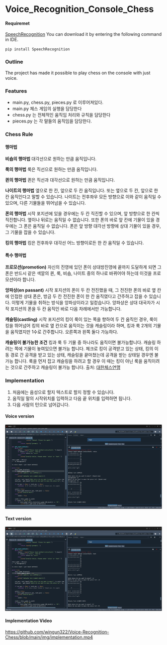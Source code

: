 # Voice_Recognition_Console_Chess
#### Requiremet
[SpeechRecognition](https://pypi.org/project/SpeechRecognition/)
You can download it by entering the following command in IDE.
```
pip install SpeechRecognition
```

### Outline
The project has made it possible to play chess on the console with just voice.
### Features
- main.py, chess.py, pieces.py 로 이루어져있다.
- main.py 체스 게임의 실행을 담당한다
- chess.py 는 전체적인 움직임 처리와 규칙을 담당한다 
- pieces.py 는 각 말들의 움직임을 담당한다. 
### Chess Rule
#### 행마법
**비숍의 행마법**
대각선으로 원하는 만큼 움직입니다.

**룩의 행마법**
룩은 직선으로 원하는 만큼 움직입니다.

**퀸의 행마법**
퀸은 직선과 대각선으로 원하는 만큼 움직입니다.

**나이트의 행마법**
옆으로 한 칸, 앞으로 두 칸 움직입니다. 또는 옆으로 두 칸, 앞으로 한 칸 움직인다고 말할 수 있습니다. 나이트는 전후좌우 모든 방향으로 이와 같이 움직일 수 있으며, 다른 기물들을 뛰어넘을 수 있습니다.

**폰의 행마법**
시작 포지션에 있을 경우에는 두 칸 직진할 수 있으며, 앞 방향으로 한 칸씩 직진합니다. 옆이나 뒤로는 움직일 수 없습니다. 또한 폰의 바로 앞 칸에 기물이 있을 경우에는 그 폰은 움직일 수 없습니다. 폰은 앞 방향 대각선 방향에 상대 기물이 있을 경우, 그 기물을 잡을 수 있습니다.

**킹의 행마법**
킹은 전후좌우 대각선 어느 방향이로든 한 칸 움직일 수 있습니다.

#### 특수 행마법
**프로모션(promotion)**
자신의 진영에 있던 폰이 상대방진영에 끝까지 도달하게 되면 그 폰은 반드시 같은 색깔의 퀸, 룩, 비숍, 나이트 중의 하나로 바뀌어야 하는데 이것을 프로모션이라 합니다.

**앙파상(en passant)**
시작 포지션의 폰이 두 칸 전진했을 때, 그 전진한 폰의 바로 옆 칸에 인접한 상대 폰은, 방금 두 칸 전진한 폰이 한 칸 움직였다고 간주하고 잡을 수 있습니다. 이렇게 기물을 취하는 방식을 앙파상이라고 일컫습니다. 앙파상은 상대 대국자가 시작 포지션의 폰을 두 칸 움직인 바로 다음 차례에서만 가능합니다.

**캐슬링(castling)**
시작 포지션의 킹이 룩이 있는 쪽을 향하여 두 칸 움직인 경우, 룩이 킹을 뛰어넘어 킹의 바로 옆 칸으로 움직이는 것을 캐슬링이라 하며, 킹과 룩 2개의 기물을 움직였지만 1수로 간주합니다. 오른쪽과 왼쪽 둘다 가능하다.

**캐슬링이 불가능한 조건**
킹과 룩 두 기물 중 하나라도 움직이면 불가능합니다.
캐슬링 하려는 쪽에 기물이 놓여있으면 불가능 합니다.
체크로 킹이 공격받고 있는 상태, 킹의 이동 경로 간 공격을 받고 있는 상태, 캐슬링을 끝마쳤는데 공격을 받는 상태일 경우엔 불가능 합니다.
룩을 먼저 잡고 캐슬링을 하려고 할 경우 이 때는 킹이 아닌 룩을 움직이려는 것으로 간주하고 캐슬링이 불가능 합니다.
출처: [대한체스연맹](http://www.kchess.or.kr/)

### Implementation
1. 처음에는 음성으로 할지 텍스트로 할지 정할 수 있습니다.
2. 움직일 말의 시작위치를 입력하고 다음 끝 위치를 입력하면 됩니다.
3. 다음 사람의 턴으로 넘어갑니다.
#### Voice version
<img src="https://github.com/wingun322/Voice-Recognition-Chess/blob/main/img/Implementation1.JPG">

#### Text version
<img src="https://github.com/wingun322/Voice-Recognition-Chess/blob/main/img/Implementation2.JPG">

#### Implementation Video
https://github.com/wingun322/Voice-Recognition-Chess/blob/main/img/implementation.mp4
